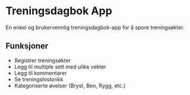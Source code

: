 # Treningsdagbok App

En enkel og brukervennlig treningsdagbok-app for å spore treningsøkter.

## Funksjoner
- Registrer treningsøkter
- Legg til multiple sett med ulike vekter
- Legg til kommentarer
- Se treningshistorikk
- Kategoriserte øvelser (Bryst, Ben, Rygg, etc.)